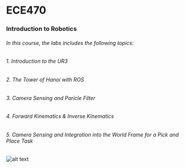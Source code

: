 # ECE470

### Introduction to Robotics

###### In this course, the labs includes the following topics:

###### 1. Introduction to the UR3
###### 2. The Tower of Hanoi with ROS
###### 3. Camera Sensing and Paricle Filter
###### 4. Forward Kinematics & Inverse Kinematics
###### 5. Camera Sensing and Integration into the World Frame for a Pick and Place Task

![alt text](https://github.com/InfiniteTree/ECE470/Robotics.png?raw=true)
